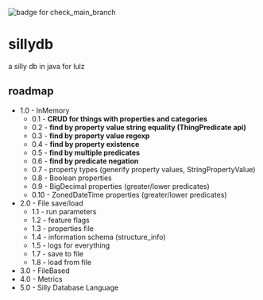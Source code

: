 ![badge for check_main_branch](https://github.com/tirpitz-verus/sillydb/actions/workflows/check_main_branch.yml/badge.svg)

# sillydb
a silly db in java for lulz

## roadmap
* 1.0 - InMemory
  * 0.1 - **CRUD for things with properties and categories**
  * 0.2 - **find by property value string equality (ThingPredicate api)**
  * 0.3 - **find by property value regexp**
  * 0.4 - **find by property existence**
  * 0.5 - **find by multiple predicates**
  * 0.6 - **find by predicate negation**
  * 0.7 - property types (generify property values, StringPropertyValue)
  * 0.8 - Boolean properties
  * 0.9 - BigDecimal properties (greater/lower predicates)
  * 0.10 - ZonedDateTime properties (greater/lower predicates)
* 2.0 - File save/load
  * 1.1 - run parameters
  * 1.2 - feature flags
  * 1.3 - properties file
  * 1.4 - information schema (structure_info)
  * 1.5 - logs for everything
  * 1.7 - save to file
  * 1.8 - load from file
* 3.0 - FileBased
* 4.0 - Metrics
* 5.0 - Silly Database Language
